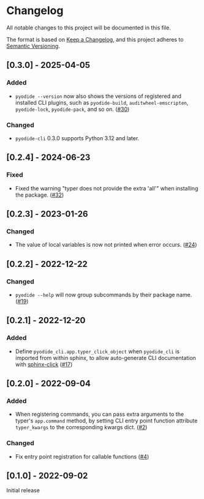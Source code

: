 # Changelog
All notable changes to this project will be documented in this file.

The format is based on [Keep a Changelog](https://keepachangelog.com/en/1.0.0/),
and this project adheres to [Semantic Versioning](https://semver.org/spec/v2.0.0.html).

## [0.3.0] - 2025-04-05

### Added

- `pyodide --version` now also shows the versions of registered and installed CLI plugins,
  such as `pyodide-build`, `auditwheel-emscripten`, `pyodide-lock`, `pyodide-pack`, and so on.
  ([#30](https://github.com/pyodide/pyodide-cli/pull/30))

### Changed

- `pyodide-cli` 0.3.0 supports Python 3.12 and later.

## [0.2.4] - 2024-06-23

### Fixed

- Fixed the warning "typer does not provide the extra 'all'" when installing the package.
  ([#32](https://github.com/pyodide/pyodide-cli/pull/32))

## [0.2.3] - 2023-01-26

### Changed

  - The value of local variables is now not printed when error occurs.
    ([#24](https://github.com/pyodide/pyodide-cli/pull/24))

## [0.2.2] - 2022-12-22

### Changed

 - `pyodide --help` will now group subcommands by their package name.
   ([#19](https://github.com/pyodide/pyodide-cli/pull/19))

## [0.2.1] - 2022-12-20

### Added

 - Define `pyodide_cli.app.typer_click_object` when `pyodide_cli` is imported from within sphinx,
   to allow auto-generate CLI documentation with [sphinx-click](https://sphinx-click.readthedocs.io/en/latest/)
   ([#17](https://github.com/pyodide/pyodide-cli/pull/17))


## [0.2.0] - 2022-09-04

### Added

 - When registering commands, you can pass extra arguments to the typer's `app.command` method, by setting
   CLI entry point function attribute `typer_kwargs` to the corresponding kwargs dict.
   ([#2](https://github.com/pyodide/pyodide-cli/pull/2))

### Changed

 - Fix entry point registration for callable functions ([#4](https://github.com/pyodide/pyodide-cli/pull/4))

## [0.1.0] - 2022-09-02

Initial release
